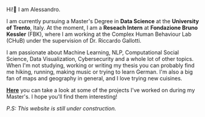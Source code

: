 Hi!👋 I am Alessandro. 

I am currently pursuing a Master's Degree in **Data Science** at the **University of Trento**, Italy.
At the moment, I am a **Reseach Intern** at **Fondazione Bruno Kessler** (FBK), where I am working at the Complex Human Behaviour Lab (CHuB) under the supervision of Dr. Riccardo Gallotti. 

I am passionate about Machine Learning, NLP, Computational Social Science, Data Visualization, Cybersecurity and a whole lot of other topics.
When I'm not studying, working or writing my thesis you can probably find me hiking, running, making music or trying to learn German.
I'm also a big fan of maps and geography in general, and I love trying new cuisines.

[**Here**](./portfolio.md) you can take a look at some of the projects I've worked on during my Master's. I hope you'll find them interesting!

*P.S: This website is still under construction.*
